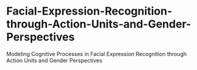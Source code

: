 # Facial-Expression-Recognition-through-Action-Units-and-Gender-Perspectives
Modeling Cognitive Processes in Facial Expression Recognition through Action Units and Gender Perspectives
